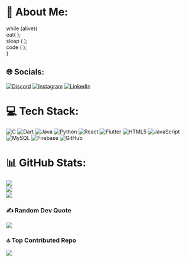 # 💫 About Me:
while (alive){<br>     eat( );<br>     sleap ( );<br>     code ( );<br>}    


## 🌐 Socials:
[![Discord](https://img.shields.io/badge/Discord-%237289DA.svg?logo=discord&logoColor=white)](https://discord.gg/anotherfx) [![Instagram](https://img.shields.io/badge/Instagram-%23E4405F.svg?logo=Instagram&logoColor=white)](https://instagram.com/johan_afx) [![LinkedIn](https://img.shields.io/badge/LinkedIn-%230077B5.svg?logo=linkedin&logoColor=white)](https://linkedin.com/in/johan-santos) 

# 💻 Tech Stack:
![C](https://img.shields.io/badge/c-%2300599C.svg?style=for-the-badge&logo=c&logoColor=white) ![Dart](https://img.shields.io/badge/dart-%230175C2.svg?style=for-the-badge&logo=dart&logoColor=white) ![Java](https://img.shields.io/badge/java-%23ED8B00.svg?style=for-the-badge&logo=openjdk&logoColor=white) ![Python](https://img.shields.io/badge/python-3670A0?style=for-the-badge&logo=python&logoColor=ffdd54) ![React](https://img.shields.io/badge/react-%2320232a.svg?style=for-the-badge&logo=react&logoColor=%2361DAFB) ![Flutter](https://img.shields.io/badge/Flutter-%2302569B.svg?style=for-the-badge&logo=Flutter&logoColor=white) ![HTML5](https://img.shields.io/badge/html5-%23E34F26.svg?style=for-the-badge&logo=html5&logoColor=white) ![JavaScript](https://img.shields.io/badge/javascript-%23323330.svg?style=for-the-badge&logo=javascript&logoColor=%23F7DF1E) ![MySQL](https://img.shields.io/badge/mysql-4479A1.svg?style=for-the-badge&logo=mysql&logoColor=white) ![Firebase](https://img.shields.io/badge/firebase-a08021?style=for-the-badge&logo=firebase&logoColor=ffcd34) ![GitHub](https://img.shields.io/badge/github-%23121011.svg?style=for-the-badge&logo=github&logoColor=white)
# 📊 GitHub Stats:
![](https://github-readme-stats.vercel.app/api?username=JohanVPS&theme=dark&hide_border=false&include_all_commits=false&count_private=false)<br/>
![](https://github-readme-streak-stats.herokuapp.com/?user=JohanVPS&theme=dark&hide_border=false)<br/>
![](https://github-readme-stats.vercel.app/api/top-langs/?username=JohanVPS&theme=dark&hide_border=false&include_all_commits=false&count_private=false&layout=compact)

### ✍️ Random Dev Quote
![](https://quotes-github-readme.vercel.app/api?type=horizontal&theme=dark)

### 🔝 Top Contributed Repo
![](https://github-contributor-stats.vercel.app/api?username=JohanVPS&limit=5&theme=dark&combine_all_yearly_contributions=true)

<!-- Proudly created with GPRM ( https://gprm.itsvg.in ) -->